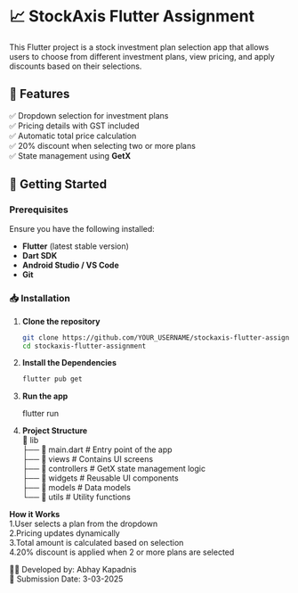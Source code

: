 # 📈 StockAxis Flutter Assignment

This Flutter project is a stock investment plan selection app that allows users to choose from different investment plans, view pricing, and apply discounts based on their selections.

## 📌 Features
✅ Dropdown selection for investment plans  
✅ Pricing details with GST included  
✅ Automatic total price calculation  
✅ 20% discount when selecting two or more plans  
✅ State management using **GetX**  

## 🚀 Getting Started

### Prerequisites
Ensure you have the following installed:
- **Flutter** (latest stable version)  
- **Dart SDK**  
- **Android Studio / VS Code**  
- **Git**  

### 📥 Installation
1. **Clone the repository**
   ```sh
   git clone https://github.com/YOUR_USERNAME/stockaxis-flutter-assignment.git
   cd stockaxis-flutter-assignment
2. **Install the Dependencies**
   ```sh 
   flutter pub get

4. **Run the app**

   flutter run  

6. **Project Structure**  
   📂 lib  
 ├── 📄 main.dart             # Entry point of the app  
 ├── 📂 views                 # Contains UI screens  
 ├── 📂 controllers           # GetX state management logic  
 ├── 📂 widgets               # Reusable UI components  
 ├── 📂 models                # Data models  
 └── 📂 utils                 # Utility functions  

 **How it Works**  
1.User selects a plan from the dropdown  
2.Pricing updates dynamically  
3.Total amount is calculated based on selection  
4.20% discount is applied when 2 or more plans are selected  


👨‍💻 Developed by: Abhay Kapadnis  
📅 Submission Date: 3-03-2025


